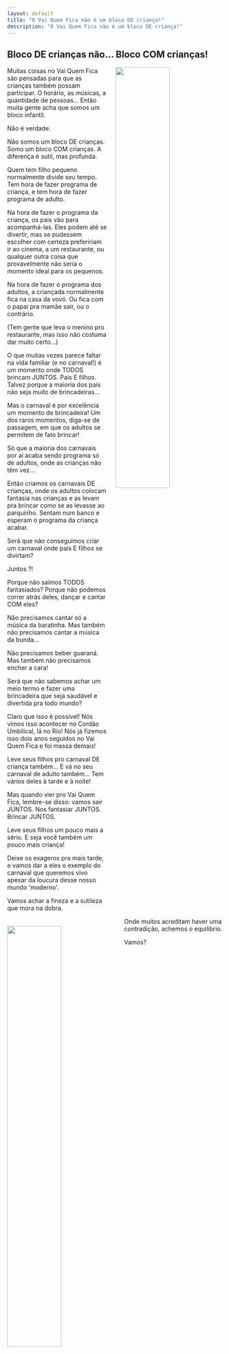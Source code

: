 ```yaml
---
layout: default
title: "O Vai Quem Fica não é um bloco DE criança!"
description: "O Vai Quem Fica não é um bloco DE criança!"
---
```


<style>

  img {
    margin: 20px;
    width: 50%;
  }

  .img_l {
    float:left;
    margin-left: 0;
  }
  
  .img_r {
    float:right;
    margin-right: 0;
  }
  
</style>

## Bloco DE crianças não... Bloco COM crianças!

<img src='../../../img/com_crianca/IMG_2101.png' class='img_r' style='margin-top:0'>

Muitas coisas no Vai Quem Fica são pensadas para que as crianças também possam participar. O horário, as músicas, a quantidade de pessoas... Então muita gente acha que somos um bloco infantil. 

Não é verdade.

Não somos um bloco DE crianças. Somo um bloco COM crianças. A diferença é sutil, mas profunda.

Quem tem filho pequeno normalmente divide seu tempo. Tem hora de fazer programa de criança, e tem hora de fazer programa de adulto. 

Na hora de fazer o programa da criança, os pais vão para acompanhá-las. Eles podem até se divertir, mas se pudessem escolher com certeza prefeririam ir ao cinema, a um restaurante, ou qualquer outra coisa que provavelmente não seria o momento ideal para os pequenos.

<img src='../../../img/com_crianca/IMG_0905.png' class='img_l'>

Na hora de fazer o programa dos adultos, a criançada normalmente fica na casa da vovó. Ou fica com o papai pra mamãe sair, ou o contrário. 

(Tem gente que leva o menino pro restaurante, mas isso não costuma dar muito certo...)

O que muitas vezes parece faltar na vida familiar (e no carnaval!) é um momento onde TODOS brincam JUNTOS. Pais E filhos. Talvez porque a maioria dos pais não seja muito de brincadeiras...

Mas o carnaval é por excelência um momento de brincadeira! Um dos raros momentos, diga-se de passagem, em que os adultos se permitem de fato brincar! 

Só que a maioria dos carnavais por aí acaba sendo programa só de adultos, onde as crianças não têm vez... 

<img src='../../../img/com_crianca/IMG_2155.png'  class='img_r'>

Então criamos os carnavais DE crianças, onde os adultos colocam fantasia nas crianças e as levam pra brincar como se as levasse ao parquinho. Sentam num banco e esperam o programa da criança acabar.

Será que não conseguimos criar um carnaval onde pais E filhos se divirtam? 

Juntos ?!

Porque não saímos TODOS fantasiados? Porque não podemos correr atrás deles, dançar e cantar COM eles?

Não precisamos cantar só a música da baratinha. Mas também não precisamos cantar a música da bunda... 

Não precisamos beber guaraná. Mas também não precisamos encher a cara!

Será que não sabemos achar um meio termo e fazer uma brincadeira que seja saudável e divertida pra todo mundo?

Claro que isso é possível! Nós vimos isso acontecer no Cordão Umbilical, lá no Rio! Nós já fizemos isso dois anos seguidos no Vai Quem Fica e foi massa demais!

<img src='../../../img/com_crianca/IMG_1212.png'  class='img_l'>

Leve seus filhos pro carnaval DE criança também... E vá no seu carnaval de adulto também... Tem vários deles à tarde e à noite!

Mas quando vier pro Vai Quem Fica, lembre-se disso: vamos sair JUNTOS. Nos fantasiar JUNTOS. Brincar JUNTOS.

Leve seus filhos um pouco mais a sério. 
E seja você também um pouco mais criança!

Deixe os exageros pra mais tarde, e vamos dar a eles o exemplo do carnaval que queremos vivo apesar da loucura desse nosso mundo 'moderno'.

Vamos achar a fineza e a sutileza que mora na dobra.

Onde muitos acreditam haver uma contradição, achemos o equilíbrio.

Vamos?









